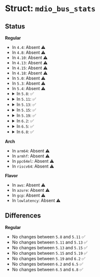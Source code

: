 # Struct: <code>mdio_bus_stats</code>

## Status
<b>Regular</b>
<ul>
<li>
In <code>4.4</code>: Absent ⚠️
</li>
<li>
In <code>4.8</code>: Absent ⚠️
</li>
<li>
In <code>4.10</code>: Absent ⚠️
</li>
<li>
In <code>4.13</code>: Absent ⚠️
</li>
<li>
In <code>4.15</code>: Absent ⚠️
</li>
<li>
In <code>4.18</code>: Absent ⚠️
</li>
<li>
In <code>5.0</code>: Absent ⚠️
</li>
<li>
In <code>5.3</code>: Absent ⚠️
</li>
<li>
In <code>5.4</code>: Absent ⚠️
</li>
<li>
<details>
<summary>In <code>5.8</code>: ✅</summary>

```c
struct mdio_bus_stats {
    u64_stats_t transfers;
    u64_stats_t errors;
    u64_stats_t writes;
    u64_stats_t reads;
    struct u64_stats_sync syncp;
};
```
</details>
</li>
<li>
<details>
<summary>In <code>5.11</code>: ✅</summary>

```c
struct mdio_bus_stats {
    u64_stats_t transfers;
    u64_stats_t errors;
    u64_stats_t writes;
    u64_stats_t reads;
    struct u64_stats_sync syncp;
};
```
</details>
</li>
<li>
<details>
<summary>In <code>5.13</code>: ✅</summary>

```c
struct mdio_bus_stats {
    u64_stats_t transfers;
    u64_stats_t errors;
    u64_stats_t writes;
    u64_stats_t reads;
    struct u64_stats_sync syncp;
};
```
</details>
</li>
<li>
<details>
<summary>In <code>5.15</code>: ✅</summary>

```c
struct mdio_bus_stats {
    u64_stats_t transfers;
    u64_stats_t errors;
    u64_stats_t writes;
    u64_stats_t reads;
    struct u64_stats_sync syncp;
};
```
</details>
</li>
<li>
<details>
<summary>In <code>5.19</code>: ✅</summary>

```c
struct mdio_bus_stats {
    u64_stats_t transfers;
    u64_stats_t errors;
    u64_stats_t writes;
    u64_stats_t reads;
    struct u64_stats_sync syncp;
};
```
</details>
</li>
<li>
<details>
<summary>In <code>6.2</code>: ✅</summary>

```c
struct mdio_bus_stats {
    u64_stats_t transfers;
    u64_stats_t errors;
    u64_stats_t writes;
    u64_stats_t reads;
    struct u64_stats_sync syncp;
};
```
</details>
</li>
<li>
<details>
<summary>In <code>6.5</code>: ✅</summary>

```c
struct mdio_bus_stats {
    u64_stats_t transfers;
    u64_stats_t errors;
    u64_stats_t writes;
    u64_stats_t reads;
    struct u64_stats_sync syncp;
};
```
</details>
</li>
<li>
<details>
<summary>In <code>6.8</code>: ✅</summary>

```c
struct mdio_bus_stats {
    u64_stats_t transfers;
    u64_stats_t errors;
    u64_stats_t writes;
    u64_stats_t reads;
    struct u64_stats_sync syncp;
};
```
</details>
</li>
</ul>
<b>Arch</b>
<ul>
<li>
In <code>arm64</code>: Absent ⚠️
</li>
<li>
In <code>armhf</code>: Absent ⚠️
</li>
<li>
In <code>ppc64el</code>: Absent ⚠️
</li>
<li>
In <code>riscv64</code>: Absent ⚠️
</li>
</ul>
<b>Flavor</b>
<ul>
<li>
In <code>aws</code>: Absent ⚠️
</li>
<li>
In <code>azure</code>: Absent ⚠️
</li>
<li>
In <code>gcp</code>: Absent ⚠️
</li>
<li>
In <code>lowlatency</code>: Absent ⚠️
</li>
</ul>

## Differences
<b>Regular</b>
<ul>
<li>
No changes between <code>5.8</code> and <code>5.11</code> ✅
</li>
<li>
No changes between <code>5.11</code> and <code>5.13</code> ✅
</li>
<li>
No changes between <code>5.13</code> and <code>5.15</code> ✅
</li>
<li>
No changes between <code>5.15</code> and <code>5.19</code> ✅
</li>
<li>
No changes between <code>5.19</code> and <code>6.2</code> ✅
</li>
<li>
No changes between <code>6.2</code> and <code>6.5</code> ✅
</li>
<li>
No changes between <code>6.5</code> and <code>6.8</code> ✅
</li>
</ul>
